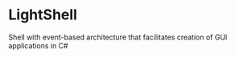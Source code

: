 # LightShell
Shell with event-based architecture that facilitates creation of GUI applications in C#
